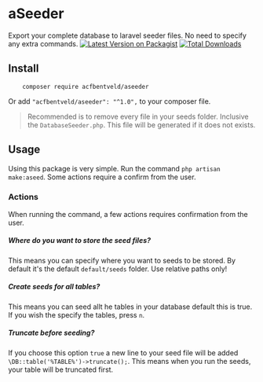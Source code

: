 # aSeeder
Export your complete database to laravel seeder files. No need to specify any extra commands.
[![Latest Version on Packagist](https://img.shields.io/packagist/v/acfbentveld/aseeder.svg?style=flat-square)](https://packagist.org/packages/acfbentveld/aseeder)
[![Total Downloads](https://img.shields.io/packagist/dt/acfbentveld/aseeder.svg?style=flat-square)](https://packagist.org/packages/acfbentveld/aseeder)

## Install 
```
    composer require acfbentveld/aseeder
```
Or add `"acfbentveld/aseeder": "^1.0",` to your composer file.

> Recommended is to remove every file in your seeds folder. Inclusive the `DatabaseSeeder.php`. This file will be generated if it does not exists.

## Usage
Using this package is very simple. Run the command `php artisan make:aseed`.
Some actions require a confirm from the user.

### Actions
When running the command, a few actions requires confirmation from the user.

##### Where do you want to store the seed files?
This means you can specify where you want to seeds to be stored. By default it's the default `default/seeds` folder. Use relative paths only!

##### Create seeds for all tables?
This means you can seed allt he tables in your database default this is true. If you wish the specify the tables, press `n`.

##### Truncate before seeding?
If you choose this option `true` a new line to your seed file will be added `\DB::table('%TABLE%')->truncate();`. This means when you run the seeds, your table will be truncated first.



